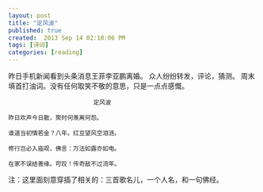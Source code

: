 ```yaml
---
layout: post
title: "定风波"
published: true
created:  2013 Sep 14 02:10:06 PM
tags: [诗词]
categories: [reading]
---
```


昨日手机新闻看到头条消息王菲李亚鹏离婚。
众人纷纷转发，评论，猜测。
周末填首打油词。没有任何取笑不敬的意思，只是一点点感慨。

                            定风波

    昨日欢声今日散，聚时何羡离何怨。

    谁道当初情若金？八年。红豆望风空泪涟。

    修行岂必入庙观，佛言：万法如露亦如电。
    
    在家不误结善缘。可叹！传奇敌不过流年。


注：这里面刻意穿插了相关的：三首歌名儿，一个人名，和一句佛经。

